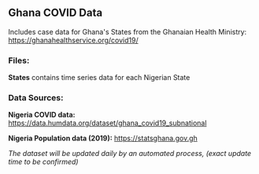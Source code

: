 ## Ghana COVID Data

Includes case data for Ghana's States from the Ghanaian Health Ministry: https://ghanahealthservice.org/covid19/
 
 
### Files:

**States** contains time series data for each Nigerian State


### Data Sources:

**Nigeria COVID data:** https://data.humdata.org/dataset/ghana_covid19_subnational

**Nigeria Population data (2019):** https://statsghana.gov.gh


_The dataset will be updated daily by an automated process, (exact update time to be confirmed)_

